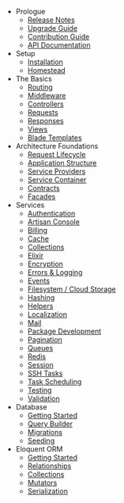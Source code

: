 - Prologue
    - [Release Notes](/{{version}}/releases)
    - [Upgrade Guide](/{{version}}/upgrade)
    - [Contribution Guide](/{{version}}/contributions)
    - [API Documentation](http://laravel.com/api/{{version}}/)
- Setup
    - [Installation](/{{version}}/installation)
    - [Homestead](/{{version}}/homestead)
- The Basics
    - [Routing](/{{version}}/routing)
    - [Middleware](/{{version}}/middleware)
    - [Controllers](/{{version}}/controllers)
    - [Requests](/{{version}}/requests)
    - [Responses](/{{version}}/responses)
    - [Views](/{{version}}/views)
    - [Blade Templates](/{{version}}/blade)
- Architecture Foundations
    - [Request Lifecycle](/{{version}}/lifecycle)
    - [Application Structure](/{{version}}/structure)
    - [Service Providers](/{{version}}/providers)
    - [Service Container](/{{version}}/container)
    - [Contracts](/{{version}}/contracts)
    - [Facades](/{{version}}/facades)
- Services
    - [Authentication](/{{version}}/authentication)
    - [Artisan Console](/{{version}}/artisan)
    - [Billing](/{{version}}/billing)
    - [Cache](/{{version}}/cache)
    - [Collections](/{{version}}/collections)
    - [Elixir](/{{version}}/elixir)
    - [Encryption](/{{version}}/encryption)
    - [Errors & Logging](/{{version}}/errors)
    - [Events](/{{version}}/events)
    - [Filesystem / Cloud Storage](/{{version}}/filesystem)
    - [Hashing](/{{version}}/hashing)
    - [Helpers](/{{version}}/helpers)
    - [Localization](/{{version}}/localization)
    - [Mail](/{{version}}/mail)
    - [Package Development](/{{version}}/packages)
    - [Pagination](/{{version}}/pagination)
    - [Queues](/{{version}}/queues)
    - [Redis](/{{version}}/redis)
    - [Session](/{{version}}/session)
    - [SSH Tasks](/{{version}}/envoy)
    - [Task Scheduling](/{{version}}/scheduling)
    - [Testing](/{{version}}/testing)
    - [Validation](/{{version}}/validation)
- Database
    - [Getting Started](/{{version}}/database)
    - [Query Builder](/{{version}}/queries)
    - [Migrations](/{{version}}/migrations)
    - [Seeding](/{{version}}/seeding)
- Eloquent ORM
    - [Getting Started](/{{version}}/eloquent)
    - [Relationships](/{{version}}/eloquent-relationships)
    - [Collections](/{{version}}/eloquent-collections)
    - [Mutators](/{{version}}/eloquent-mutators)
    - [Serialization](/{{version}}/eloquent-serialization)
